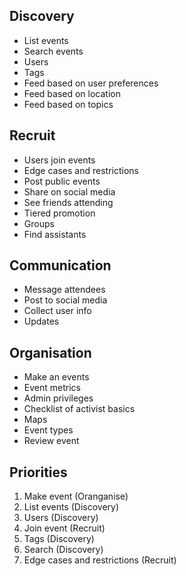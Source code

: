 ## Discovery
* List events
* Search events
* Users
* Tags
* Feed based on user preferences
* Feed based on location
* Feed based on topics

## Recruit
* Users join events
* Edge cases and restrictions
* Post public events
* Share on social media
* See friends attending
* Tiered promotion
* Groups
* Find assistants

## Communication
* Message attendees
* Post to social media
* Collect user info
* Updates

## Organisation
* Make an events
* Event metrics
* Admin privileges
* Checklist of activist basics
* Maps
* Event types
* Review event

## Priorities
1. Make event (Oranganise)
2. List events (Discovery)
3. Users (Discovery)
4. Join event (Recruit)
5. Tags (Discovery)
6. Search (Discovery)
7. Edge cases and restrictions (Recruit)
